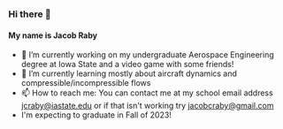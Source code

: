 ### Hi there 👋

#### My name is Jacob Raby
- 🔭 I’m currently working on my undergraduate Aerospace Engineering degree at Iowa State and a video game with some friends!
- 🌱 I’m currently learning mostly about aircraft dynamics and compressible/incompressible flows
- 📫 How to reach me: You can contact me at my school email address jcraby@iastate.edu or if that isn't working try jacobcraby@gmail.com
- I'm expecting to graduate in Fall of 2023!
